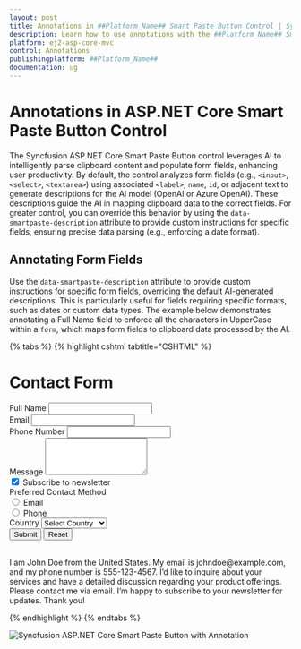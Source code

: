 ```yaml
---
layout: post
title: Annotations in ##Platform_Name## Smart Paste Button Control | Syncfusion
description: Learn how to use annotations with the ##Platform_Name## Smart Paste Button control of Syncfusion Essential JS 2 and more details.
platform: ej2-asp-core-mvc
control: Annotations
publishingplatform: ##Platform_Name##
documentation: ug
---
```


# Annotations in ASP.NET Core Smart Paste Button Control

The Syncfusion ASP.NET Core Smart Paste Button control leverages AI to intelligently parse clipboard content and populate form fields, enhancing user productivity. By default, the control analyzes form fields (e.g., `<input>`, `<select>`, `<textarea>`) using associated `<label>`, `name`, `id`, or adjacent text to generate descriptions for the AI model (OpenAI or Azure OpenAI). These descriptions guide the AI in mapping clipboard data to the correct fields. For greater control, you can override this behavior by using the `data-smartpaste-description` attribute to provide custom instructions for specific fields, ensuring precise data parsing (e.g., enforcing a date format).

## Annotating Form Fields

Use the `data-smartpaste-description` attribute to provide custom instructions for specific form fields, overriding the default AI-generated descriptions. This is particularly useful for fields requiring specific formats, such as dates or custom data types. The example below demonstrates annotating a Full Name field to enforce all the characters in UpperCase within a `form`, which maps form fields to clipboard data processed by the AI.

{% tabs %}
{% highlight cshtml tabtitle="CSHTML" %}

<h1>Contact Form</h1>
<form action="/submit" method="post">
    <div class="mb-2">
        <label for="name" class="form-label">Full Name</label>
        <input type="text" class="form-control" id="name" name="name" required data-smartpaste-description="All characters must be uppercase.">
    </div>
    <div class="mb-2">
        <label for="email" class="form-label">Email</label>
        <input type="email" class="form-control" id="email" name="email" required>
    </div>
    <div class="mb-2">
        <label for="phone" class="form-label">Phone Number</label>
        <input type="tel" class="form-control" id="phone" name="phone">
    </div>
    <div class="mb-2">
        <label for="message" class="form-label">Message</label>
        <textarea class="form-control" id="message" name="message" rows="4"></textarea>
    </div>
    <div class="mb-2 form-check">
        <input type="checkbox" class="form-check-input" id="newsletter" name="newsletter" checked>
        <label class="form-check-label" for="newsletter">Subscribe to newsletter</label>
    </div>
    <div class="mb-2">
        <label class="form-label">Preferred Contact Method</label>
        <div class="form-check">
            <input type="radio" class="form-check-input" id="email-contact" name="contact" value="email">
            <label class="form-check-label" for="email-contact">Email</label>
        </div>
        <div class="form-check">
            <input type="radio" class="form-check-input" id="phone-contact" name="contact" value="phone">
            <label class="form-check-label" for="phone-contact">Phone</label>
        </div>
    </div>
    <div class="mb-2">
        <label for="country" class="form-label">Country</label>
        <select class="form-select" id="country" name="country">
            <option value="">Select Country</option>
            <option value="United States">United States</option>
            <option value="Canada">Canada</option>
            <option value="United Kingdom">United Kingdom</option>
        </select>
    </div>
    <button type="submit" class="btn btn-primary">Submit</button>
    <button type="reset" class="btn btn-secondary">Reset</button>
    <ejs-smartpaste id="smartPasteBtn" content="Smart Paste" cssClass="e-primary" iconCss="e-icons e-paste"></ejs-smartpaste>
</form>

<br />
<div>
    I am John Doe from the United States. My email is johndoe@example.com, and my phone number is 555-123-4567. I’d like to inquire about your services and have a detailed discussion regarding your product offerings. Please contact me via email. I’m happy to subscribe to your newsletter for updates. Thank you!
</div>

{% endhighlight %}
{% endtabs %}

![Syncfusion ASP.NET Core Smart Paste Button with Annotation](images/SmartPaste_Annotation.gif)
